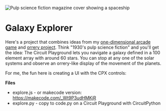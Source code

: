 ![Pulp science fiction magazine cover showing a spaceship](https://www.gutenberg.org/cache/epub/61845/pg61845.cover.medium.jpg)

# Galaxy Explorer

Here's a project that combines ideas from my [one-dimensional arcade game](https://adafruit-playground.com/u/mrklingon/pages/is-that-a-good-idea-building-a-one-dimensional-starfighter-game) and [orrery project](https://adafruit-playground.com/u/mrklingon/pages/is-that-a-good-idea-building-a-one-dimensional-starfighter-game). Think "1930's pulp science fiction" and you'll get the idea: The Circuit Playground lets you navigate a galaxy defined in a 100 element array with around 60 stars. You can stop at any one of the solar systems and observe an orrery-like display of the movement of the planets.

For me, the fun here  is creating a UI with the CPX controls:



**Files**
* explore.js - or makecode version: https://makecode.com/_Wt9P3udHMKjR
* explore.py - copy to code.py on a Circuit Playground with CircuitPython
